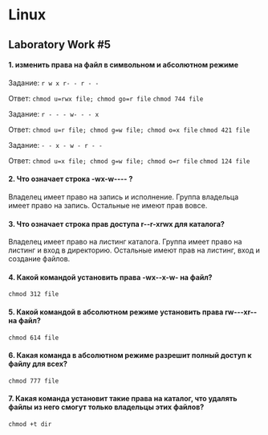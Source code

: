 # Linux

## Laboratory Work #5

#### 1. изменить права на файл в символьном и абсолютном режиме

Задание: `r w x r- - r - -`

Ответ: `chmod u=rwx file; chmod go=r file` `chmod 744 file`

Задание: `r - - - w- - - x`

Ответ: `chmod u=r file; chmod g=w file; chmod o=x file` `chmod 421 file`

Задание: `- - x - w - r - -`

Ответ: `chmod u=x file; chmod g=w file; chmod o=r file` `chmod 124 file`

    
#### 2. Что означает строка -wx-w---- ?

Владелец имеет право на запись и исполнение. Группа владельца имеет право на запись. Остальные не имеют прав вовсе.

#### 3. Что означает строка прав доступа r--r-xrwx для каталога?

Владелец имеет право на листинг каталога. Группа имеет право на листинг и вход в директорию. Остальные имеют прав на 
листинг, вход и создание файлов.

#### 4. Какой командой установить права -wx--x-w- на файл?  

`chmod 312 file`

#### 5. Какой командой в абсолютном режиме установить права rw---xr-- на файл? 

`chmod 614 file`

#### 6. Какая команда в абсолютном режиме разрешит полный доступ к файлу для всех? 

`chmod 777 file`

#### 7. Какая команда установит такие права на каталог, что удалять файлы из него смогут только владельцы этих файлов?

`chmod +t dir`